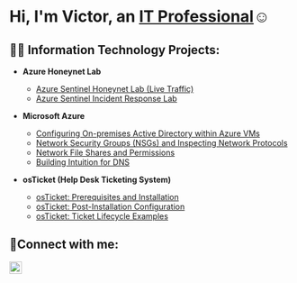 <h1>Hi, I'm Victor, an <a href="https://linkedin.com/in/">IT Professional</a>☺</h1>

<h2>👨‍💻 Information Technology Projects:</h2>

- <b>Azure Honeynet Lab</b>
  - [Azure Sentinel Honeynet Lab (Live Traffic)](https://github.com/TherealvictorIT/Azure-Sentinel-Honey-net-Lab-)
  - [Azure Sentinel Incident Response Lab](https://github.com/TherealvictorIT/Azure-Sentinel-Incident-Response-Lab/tree/main)

- <b>Microsoft Azure</b>
  - [Configuring On-premises Active Directory within Azure VMs](https://github.com/TherealvictorIT/Configuring-On-premises-Active-Directory-within-Azure-VMs)
  - [Network Security Groups (NSGs) and Inspecting Network Protocols](https://github.com/TherealvictorIT/Network-Security-Groups-NSGs-and-Inspecting-Network-Protocols)
  - [Network File Shares and Permissions](https://github.com/TherealvictorIT/Network-File-Shares-and-Permissions)
  - [Building Intuition for DNS](https://github.com/TherealvictorIT/Building-Intuition-for-DNS)
- <b>osTicket (Help Desk Ticketing System)</b>
  - [osTicket: Prerequisites and Installation](https://github.com/TherealvictorIT/osticket-prereqs)
  - [osTicket: Post-Installation Configuration](https://github.com/TherealvictorIT/osTicketPostConfiguration)
  - [osTicket: Ticket Lifecycle Examples](https://github.com/TherealvictorIT/osTicket-LifeCycle-Examples)

<h2>🤳Connect with me:</h2>


[<img align="left" alt="Victor | LinkedIn" width="22px" src="https://cdn.jsdelivr.net/npm/simple-icons@v3/icons/linkedin.svg" />][linkedin]



[linkedin]: https://linkedin.com/in/
